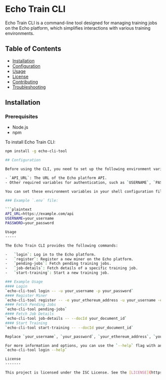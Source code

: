 # Echo Train CLI

Echo Train CLI is a command-line tool designed for managing training jobs on the Echo platform, which simplifies interactions with various training environments.

## Table of Contents
- [Installation](#installation)
- [Configuration](#configuration)
- [Usage](#usage)
- [License](#license)
- [Contributing](#contributing)
- [Troubleshooting](#troubleshooting)

## Installation
### Prerequisites
- Node.js
- npm

To install Echo Train CLI:
```bash
npm install -g echo-cli-tool

## Configuration

Before using the CLI, you need to set up the following environment variables:

- `API_URL`: The URL of the Echo platform API.
- Other required variables for authentication, such as `USERNAME`, `PASSWORD`, or `TOKEN`.

You can set these environment variables in your shell configuration file (e.g., `.bashrc`, `.bash_profile`, `.zshrc`, or similar) or create a `.env` file in the project directory.

### Example `.env` file:

```plaintext
API_URL=https://example.com/api
USERNAME=your_username
PASSWORD=your_password

Usage
-----

The Echo Train CLI provides the following commands:

-   `login`: Log in to the Echo platform.
-   `register`: Register a new miner on the Echo platform.
-   `pending-jobs`: Fetch pending training jobs.
-   `job-details`: Fetch details of a specific training job.
-   `start-training`: Start a new training job.

### Example Usage
#### Login
`echo-cli-tool login -- -u your_username -p your_password`
#### Register Miner
`echo-cli-tool register -- -e your_ethereum_address -u your_username -email your_email`
#### Fetch Pending Jobs
`echo-cli-tool pending-jobs`
#### Fetch Job Details
`echo-cli-tool job-details -- --docId your_document_id`
#### Start Training
`echo-cli-tool start-training -- --docId your_document_id`

Replace `your_username`, `your_password`, `your_ethereum_address`, `your_email`, and `your_document_id` with your actual credentials and document IDs.

For more information and options, you can use the `--help` flag with any command:
`echo-cli-tool login --help`

License
-------

This project is licensed under the ISC License. See the [LICENSE](https://echo.train.com/c/LICENSE) file for details.
